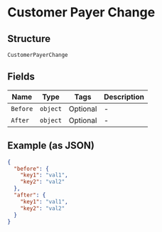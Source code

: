 
# Customer Payer Change

## Structure

`CustomerPayerChange`

## Fields

| Name | Type | Tags | Description |
|  --- | --- | --- | --- |
| `Before` | `object` | Optional | - |
| `After` | `object` | Optional | - |

## Example (as JSON)

```json
{
  "before": {
    "key1": "val1",
    "key2": "val2"
  },
  "after": {
    "key1": "val1",
    "key2": "val2"
  }
}
```

